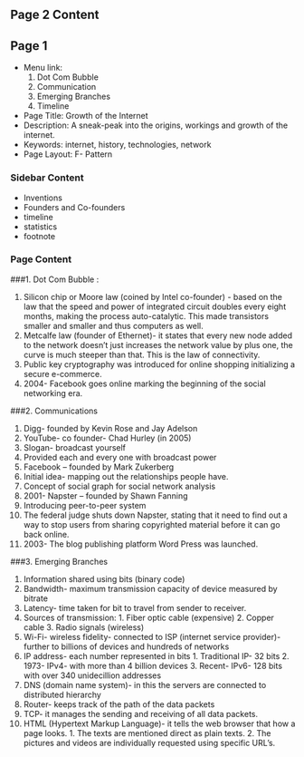 ## Page 2 Content

## Page 1
- Menu link: 
  1. Dot Com Bubble
  2. Communication
  3. Emerging Branches
  4. Timeline
- Page Title: Growth of the Internet
- Description: A sneak-peak into the origins, workings and growth of the internet.
- Keywords: internet, history, technologies, network
- Page Layout: F- Pattern

### Sidebar Content
- Inventions
- Founders and Co-founders
- timeline
- statistics
- footnote

### Page Content

###1. Dot Com Bubble :

  1. Silicon chip or Moore law (coined by Intel co-founder) - based on
     the law that the speed and power of integrated circuit doubles
     every eight months, making the process auto-catalytic. This made
     transistors smaller and smaller and thus computers as well.
  2. Metcalfe law (founder of Ethernet)- it states that every new node
     added to the network doesn’t just increases the network value by
     plus one, the curve is much steeper than that. This is the law of
     connectivity.
  3. Public key cryptography was introduced for online shopping initializing a
     secure e-commerce.
  4. 2004- Facebook goes online marking the beginning of the social
     networking era.
     
###2. Communications

  1. Digg- founded by Kevin Rose and Jay Adelson
  2. YouTube- co founder- Chad Hurley (in 2005)
  3. Slogan- broadcast yourself
  4. Provided each and every one with broadcast power
  5. Facebook – founded by Mark Zukerberg
  6. Initial idea- mapping out the relationships people have.
  7. Concept of social graph for social network analysis
  8. 2001- Napster – founded by Shawn Fanning
  9. Introducing peer-to-peer system
  10. The federal judge shuts down Napster, stating that it need to find
      out a way to stop users from sharing copyrighted material before it
      can go back online.
  11. 2003- The blog publishing platform Word Press was launched.

###3. Emerging Branches

  1. Information shared using bits (binary code)
  2. Bandwidth- maximum transmission capacity of device measured by
     bitrate
   3. Latency- time taken for bit to travel from sender to receiver.
  4. Sources of transmission:
    1. Fiber optic cable (expensive)
    2. Copper cable
    3. Radio signals (wireless)
  5. Wi-Fi- wireless fidelity- connected to ISP (internet service provider)-
     further to billions of devices and hundreds of networks
  6. IP address- each number represented in bits
    1. Traditional IP- 32 bits
    2. 1973- IPv4- with more than 4 billion devices
    3. Recent- IPv6- 128 bits with over 340 unidecillion addresses
  7. DNS (domain name system)- in this the servers are connected to
     distributed hierarchy
  8. Router- keeps track of the path of the data packets
  9. TCP- it manages the sending and receiving of all data packets.
  10. HTML (Hypertext Markup Language)- it tells the web browser that how
     a page looks.
    1. The texts are mentioned direct as plain texts.
    2. The pictures and videos are individually requested using specific
       URL’s.
